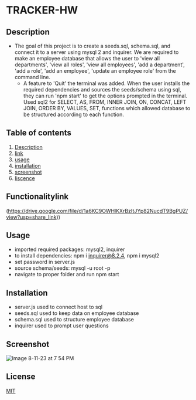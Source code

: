# TRACKER-HW


## Description

- The goal of this project is to create a seeds.sql, schema.sql, and connect it to a server using mysql 2 and inquirer. We are required to make an employee database that allows the user to 
                 'view all departments',
                 'view all roles',
                  'view all employees',
                   'add a department',
                    'add a role',
                     'add an employee',
                      'update an employee role'  from the command line.
  -  A feature to 'Quit' the terminal was added. When the user installs the required dependencies and sources the seeds/schema using sql, they can run 'npm start' to get the options prompted in the terminal. Used sql2 for SELECT, AS, FROM, INNER JOIN, ON, CONCAT, LEFT JOIN, ORDER BY, VALUES, SET, functions which allowed database to be structured according to each function.

## Table of contents

1. [ Description ](#Description)
2. [ link ](#Functionalitylink)
3. [ usage ](#Usage)
4. [ installation ](#Installation)
5. [ screenshot ](#Screenshot)
6. [ liscence ](#License)

## Functionalitylink



(https://drive.google.com/file/d/1a6KC9OWHlKXrBzItJYp82NucdT9BgPUZ/view?usp=share_link))



## Usage
 - imported required packages: mysql2, inquirer
 - to install dependencies: npm i inquirer@8.2.4, npm i mysql2
 - set password in server.js
 - source schema/seeds: mysql -u root -p
 - navigate to proper folder and run npm start
   

## Installation 
- server.js used to connect host to sql 
- seeds.sql used to keep data on employee database 
- schema.sql used to structure employee database
- inquirer used to prompt user questions



## Screenshot 


 
![Image 8-11-23 at 7 54 PM](https://github.com/elixit/Tracker-hw/assets/63372291/64010f5c-0004-41e3-b3f5-d7865f213a75)


## License

[MIT](https://choosealicense.com/licenses/mit/)

